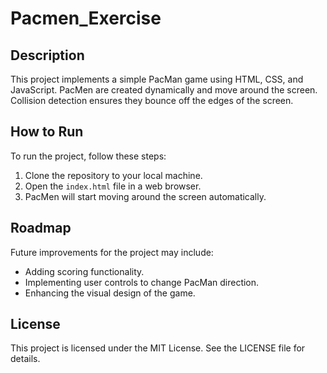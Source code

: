 # Pacmen_Exercise


## Description
This project implements a simple PacMan game using HTML, CSS, and JavaScript. PacMen are created dynamically and move around the screen. Collision detection ensures they bounce off the edges of the screen.

## How to Run
To run the project, follow these steps:
1. Clone the repository to your local machine.
2. Open the `index.html` file in a web browser.
3. PacMen will start moving around the screen automatically.

## Roadmap
Future improvements for the project may include:
- Adding scoring functionality.
- Implementing user controls to change PacMan direction.
- Enhancing the visual design of the game.

## License
This project is licensed under the MIT License. See the LICENSE file for details.
